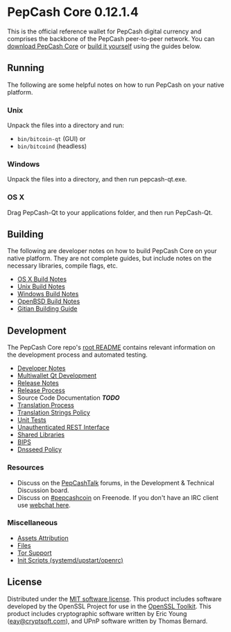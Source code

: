 PepCash Core 0.12.1.4
=====================

This is the official reference wallet for PepCash digital currency and comprises the backbone of the PepCash peer-to-peer network. You can [download PepCash Core](https://www.pepcash.org/downloads/) or [build it yourself](#building) using the guides below.

Running
---------------------
The following are some helpful notes on how to run PepCash on your native platform.

### Unix

Unpack the files into a directory and run:

- `bin/bitcoin-qt` (GUI) or
- `bin/bitcoind` (headless)

### Windows

Unpack the files into a directory, and then run pepcash-qt.exe.

### OS X

Drag PepCash-Qt to your applications folder, and then run PepCash-Qt.

Building
---------------------
The following are developer notes on how to build PepCash Core on your native platform. They are not complete guides, but include notes on the necessary libraries, compile flags, etc.

- [OS X Build Notes](build-osx.md)
- [Unix Build Notes](build-unix.md)
- [Windows Build Notes](build-windows.md)
- [OpenBSD Build Notes](build-openbsd.md)
- [Gitian Building Guide](gitian-building.md)

Development
---------------------
The PepCash Core repo's [root README](/README.md) contains relevant information on the development process and automated testing.

- [Developer Notes](developer-notes.md)
- [Multiwallet Qt Development](multiwallet-qt.md)
- [Release Notes](release-notes.md)
- [Release Process](release-process.md)
- Source Code Documentation ***TODO***
- [Translation Process](translation_process.md)
- [Translation Strings Policy](translation_strings_policy.md)
- [Unit Tests](unit-tests.md)
- [Unauthenticated REST Interface](REST-interface.md)
- [Shared Libraries](shared-libraries.md)
- [BIPS](bips.md)
- [Dnsseed Policy](dnsseed-policy.md)

### Resources
* Discuss on the [PepCashTalk](https://pepcashtalk.org/) forums, in the Development & Technical Discussion board.
* Discuss on [#pepcashcoin](http://webchat.freenode.net/?channels=pepcashcoin) on Freenode. If you don't have an IRC client use [webchat here](http://webchat.freenode.net/?channels=pepcashcoin).

### Miscellaneous
- [Assets Attribution](assets-attribution.md)
- [Files](files.md)
- [Tor Support](tor.md)
- [Init Scripts (systemd/upstart/openrc)](init.md)

License
---------------------
Distributed under the [MIT software license](http://www.opensource.org/licenses/mit-license.php).
This product includes software developed by the OpenSSL Project for use in the [OpenSSL Toolkit](https://www.openssl.org/). This product includes
cryptographic software written by Eric Young ([eay@cryptsoft.com](mailto:eay@cryptsoft.com)), and UPnP software written by Thomas Bernard.
